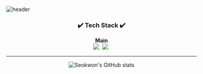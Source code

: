 ![header](https://capsule-render.vercel.app/api?type=waving&color=gradient&height=250&section=header&text=HI%20👋%20,I'm%20Seokwon&fontSize=50&animation=fadeIn)





<div align=center>
<h3>✔️ Tech Stack ✔️</h3> 
<article>
  <section>
    <b>Main</b> <br/> 
    <img src="https://img.shields.io/badge/-Angular-000000?style=flat-square&logo=Angular&logoColor=red" />&nbsp
    <img src="https://img.shields.io/badge/-TypeScript-000000?style=flat-square&logo=TypeScript&logoColor=blue" />&nbsp
  </section>
</article>
<hr>


![Seokwon's GitHub stats](https://github-readme-stats.vercel.app/api?username=Seongseokwon&show_icons=true&theme=cobalt)
</div>
